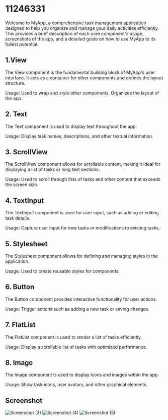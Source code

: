 # 11246331

Welcome to MyApp, a comprehensive task management application designed to help you organize and manage your daily activities efficiently. This provides a brief description of each core component's usage, screenshots of the app, and a detailed guide on how to use MyApp to its fullest potential.

## 1.View
The View component is the fundamental building block of MyApp's user interface. It acts as a container for other components and defines the layout structure.

Usage:
Used to wrap and style other components.
Organizes the layout of the app.

## 2. Text
The Text component is used to display text throughout the app.

Usage:
Display task names, descriptions, and other textual information.

## 3. ScrollView
The ScrollView component allows for scrollable content, making it ideal for displaying a list of tasks or long text sections.

Usage:
Used to scroll through lists of tasks and other content that exceeds the screen size.

## 4. TextInput
The TextInput component is used for user input, such as adding or editing task details.

Usage:
Capture user input for new tasks or modifications to existing tasks.

## 5. Stylesheet
The Stylesheet component allows for defining and managing styles in the application.

Usage:
Used to create reusable styles for components.

## 6. Button
The Button component provides interactive functionality for user actions.

Usage:
Trigger actions such as adding a new task or saving changes.

## 7. FlatList
The FlatList component is used to render a list of tasks efficiently.

Usage:
Display a scrollable list of tasks with optimized performance.

## 8. Image
The Image component is used to display icons and images within the app.

Usage:
Show task icons, user avatars, and other graphical elements.

## Screenshot
![Screenshot (3)](https://github.com/Believe-wr/rn-assignment3-11246331/assets/151064445/057ab46d-1b4c-452d-a109-59c4d97e066a)
![Screenshot (4)](https://github.com/Believe-wr/rn-assignment3-11246331/assets/151064445/0e6e579f-2d52-4243-a97c-095ac484a893)
![Screenshot (5)](https://github.com/Believe-wr/rn-assignment3-11246331/assets/151064445/2e99119d-9b89-4695-b126-aab1dfd5831d)


